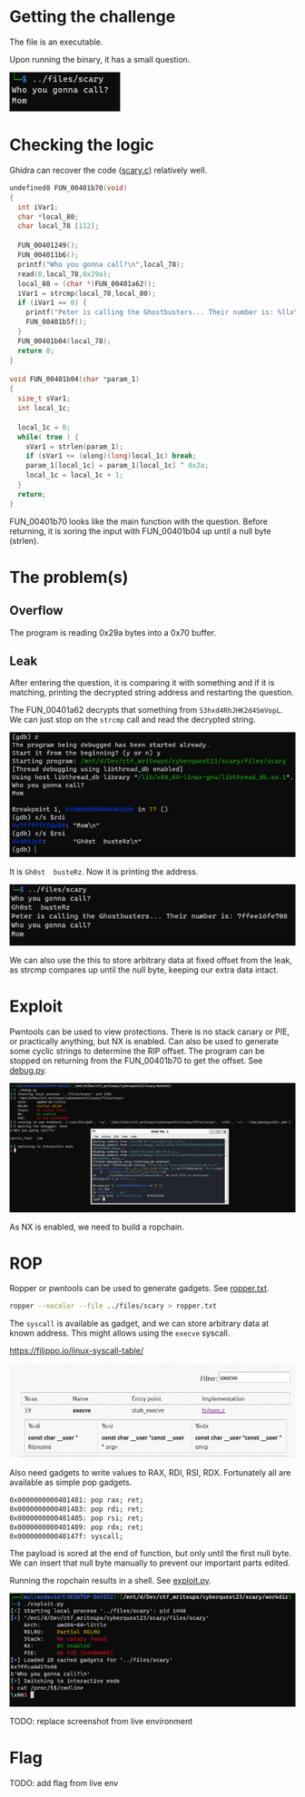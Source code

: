 # Getting the challenge

The file is an executable.

Upon running the binary, it has a small question.

![](screenshots/1.png)

# Checking the logic

Ghidra can recover the code ([scary.c](workdir/scary.c)) relatively well. 

```c
undefined8 FUN_00401b70(void)
{
  int iVar1;
  char *local_80;
  char local_78 [112];
  
  FUN_00401249();
  FUN_004011b6();
  printf("Who you gonna call?\n",local_78);
  read(0,local_78,0x29a);
  local_80 = (char *)FUN_00401a62();
  iVar1 = strcmp(local_78,local_80);
  if (iVar1 == 0) {
    printf("Peter is calling the Ghostbusters... Their number is: %llx\n",&local_80);
    FUN_00401b5f();
  }
  FUN_00401b04(local_78);
  return 0;
}

void FUN_00401b04(char *param_1)
{
  size_t sVar1;
  int local_1c;
  
  local_1c = 0;
  while( true ) {
    sVar1 = strlen(param_1);
    if (sVar1 <= (ulong)(long)local_1c) break;
    param_1[local_1c] = param_1[local_1c] ^ 0x2a;
    local_1c = local_1c + 1;
  }
  return;
}

```

FUN_00401b70 looks like the main function with the question. Before returning, it is xoring the input with FUN_00401b04 up until a null byte (strlen).

# The problem(s)

## Overflow

The program is reading 0x29a bytes into a 0x70 buffer.

## Leak

After entering the question, it is comparing it with something and if it is matching, printing the decrypted string address and restarting the question. 

The FUN_00401a62 decrypts that something from `S3hxd4RhJHK2d4SmVopL`. We can just stop on the `strcmp` call and read the decrypted string.

![](screenshots/2.png)

It is `Gh0st  busteRz`. Now it is printing the address.

![](screenshots/3.png)

We can also use the this to store arbitrary data at fixed offset from the leak, as strcmp compares up until the null byte, keeping our extra data intact.

# Exploit

Pwntools can be used to view protections. There is no stack canary or PIE, or practically anything, but NX is enabled. Can also be used to generate some cyclic strings to determine the RIP offset. The program can be stopped on returning from the FUN_00401b70 to get the offset. See [debug.py](workdir/debug.py).

![](screenshots/4.png)

As NX is enabled, we need to build a ropchain.

# ROP

Ropper or pwntools can be used to generate gadgets. See [ropper.txt](workdir/ropper.txt).

```bash
ropper --nocolor --file ../files/scary > ropper.txt
```

The `syscall` is available as gadget, and we can store arbitrary data at known address. This might allows using the `execve` syscall.

<https://filippo.io/linux-syscall-table/>

![](screenshots/5.png)

Also need gadgets to write values to RAX, RDI, RSI, RDX. Fortunately all are available as simple pop gadgets. 

```
0x0000000000401481: pop rax; ret;
0x0000000000401483: pop rdi; ret;
0x0000000000401485: pop rsi; ret;
0x0000000000401489: pop rdx; ret;
0x000000000040147f: syscall;
```

The payload is xored at the end of function, but only until the first null byte. We can insert that null byte manually to prevent our important parts edited.

Running the ropchain results in a shell. See [exploit.py](workdir/exploit.py).

![](screenshots/6.png)

TODO: replace screenshot from live environment

# Flag

TODO: add flag from live env
